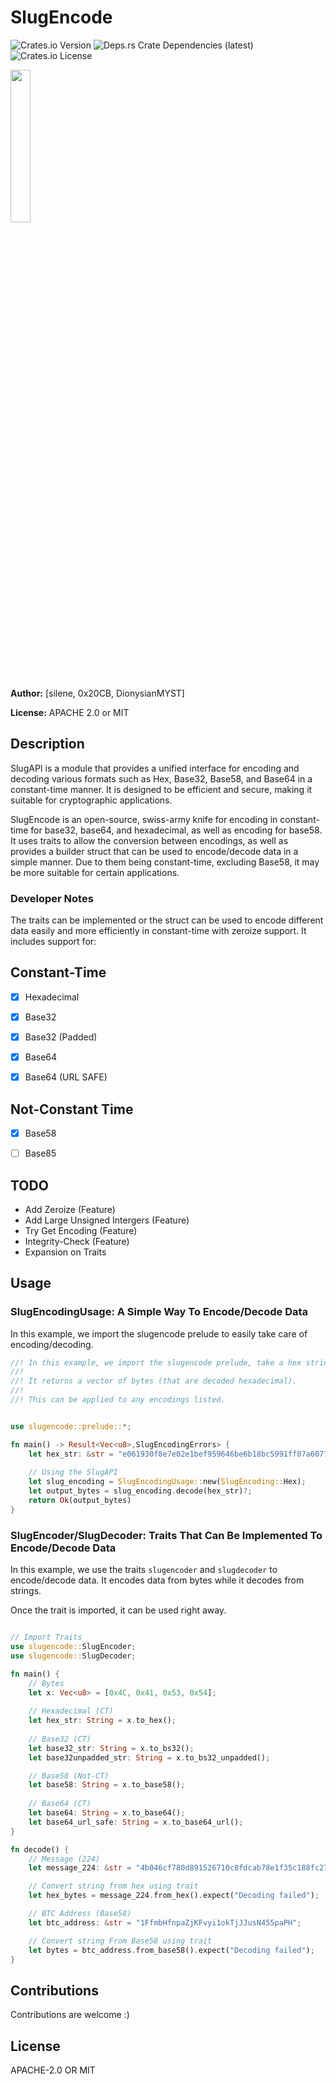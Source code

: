# SlugEncode

![Crates.io Version](https://img.shields.io/crates/v/slugencode?style=flat-square) ![Deps.rs Crate Dependencies (latest)](https://img.shields.io/deps-rs/slugencode/latest?style=flat-square) ![Crates.io License](https://img.shields.io/crates/l/slugencode?style=flat-square)

<img height="25%" width="25%" src="https://sileneundula.github.io/Static/Images/imgs/slugcrypt_final-01.png">

**Author:** [silene, 0x20CB, DionysianMYST]

**License:** APACHE 2.0 or MIT

## Description

SlugAPI is a module that provides a unified interface for encoding and decoding various formats such as Hex, Base32, Base58, and Base64 in a constant-time manner. It is designed to be efficient and secure, making it suitable for cryptographic applications.

SlugEncode is an open-source, swiss-army knife for encoding in constant-time for base32, base64, and hexadecimal, as well as encoding for base58. It uses traits to allow the conversion between encodings, as well as provides a builder struct that can be used to encode/decode data in a simple manner. Due to them being constant-time, excluding Base58, it may be more suitable for certain applications.

### Developer Notes

The traits can be implemented or the struct can be used to encode different data easily and more efficiently in constant-time with zeroize support. It includes support for:

## Constant-Time

- [X] Hexadecimal

- [X] Base32

- [X] Base32 (Padded)

- [X] Base64

- [X] Base64 (URL SAFE)


## Not-Constant Time

- [X] Base58

- [ ] Base85

## TODO

- Add Zeroize (Feature)
- Add Large Unsigned Intergers (Feature)
- Try Get Encoding (Feature)
- Integrity-Check (Feature)
- Expansion on Traits

## Usage

### SlugEncodingUsage: A Simple Way To Encode/Decode Data

In this example, we import the slugencode prelude to easily take care of encoding/decoding.

```rust
//! In this example, we import the slugencode prelude, take a hex string, and then decode using the "SlugEncodingUsage" struct as opposed to using traits like "TRAIT::SlugEncoder" or "TRAIT::SlugDecoder".
//! 
//! It returns a vector of bytes (that are decoded hexadecimal).
//! 
//! This can be applied to any encodings listed.


use slugencode::prelude::*;

fn main() -> Result<Vec<u8>,SlugEncodingErrors> {
    let hex_str: &str = "e061930f8e7e02e1bef959646be6b18bc5991ff07a60771bb0b8f8f5";
    
    // Using the SlugAPI
    let slug_encoding = SlugEncodingUsage::new(SlugEncoding::Hex);
    let output_bytes = slug_encoding.decode(hex_str)?;
    return Ok(output_bytes)
}

```

### SlugEncoder/SlugDecoder: Traits That Can Be Implemented To Encode/Decode Data

In this example, we use the traits `slugencoder` and `slugdecoder` to encode/decode data. It encodes data from bytes while it decodes from strings.

Once the trait is imported, it can be used right away.

```rust

// Import Traits
use slugencode::SlugEncoder;
use slugencode::SlugDecoder;

fn main() {
    // Bytes
    let x: Vec<u8> = [0x4C, 0x41, 0x53, 0x54];
    
    // Hexadecimal (CT)
    let hex_str: String = x.to_hex();
    
    // Base32 (CT)
    let base32_str: String = x.to_bs32();
    let base32unpadded_str: String = x.to_bs32_unpadded();

    // Base58 (Not-CT)
    let base58: String = x.to_base58();
    
    // Base64 (CT)
    let base64: String = x.to_base64();
    let base64_url_safe: String = x.to_base64_url();
}

fn decode() {
    // Message (224)
    let message_224: &str = "4b046cf780d891526710c8fdcab78e1f35c188fc278221f330bcaec2";

    // Convert string from hex using trait
    let hex_bytes = message_224.from_hex().expect("Decoding failed");

    // BTC Address (Base58)
    let btc_address: &str = "1FfmbHfnpaZjKFvyi1okTjJJusN455paPH";

    // Convert string From Base58 using trait
    let bytes = btc_address.from_base58().expect("Decoding failed");
}
```

## Contributions

Contributions are welcome :)

## License

APACHE-2.0 OR MIT
